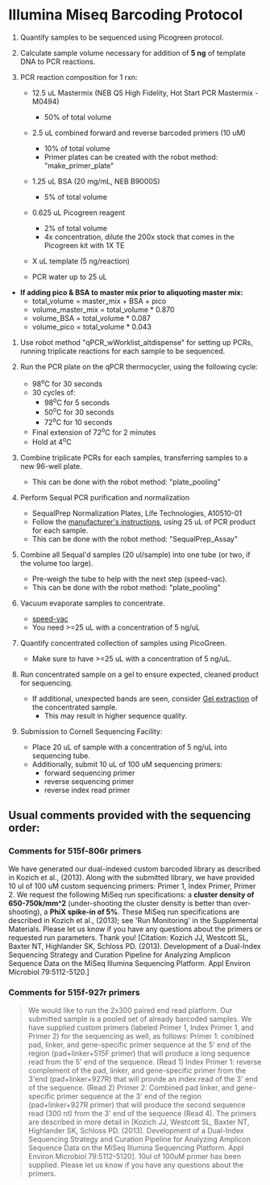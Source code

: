 Illumina Miseq Barcoding Protocol
=================================

1. Quantify samples to be sequenced using Picogreen protocol.

1. Calculate sample volume necessary for addition of __5 ng__ of template DNA to PCR
reactions.

1. PCR reaction composition for 1 rxn:

	* 12.5 uL Mastermix (NEB Q5 High Fidelity, Hot Start PCR Mastermix - M0494)
		* 50% of total volume
		
	* 2.5 uL combined forward and reverse barcoded primers (10 uM)
		* 10% of total volume		
		* Primer plates can be created with the robot method: "make\_primer\_plate"

	* 1.25 uL BSA (20 mg/mL, NEB B9000S)
		* 5% of total volume	

	* 0.625 uL Picogreen reagent
		* 2% of total volume
		* 4x concentration, dilute the 200x stock that comes in the Picogreen kit with 1X TE

	* X uL template (5 ng/reaction)

	* PCR water up to 25 uL

* __If adding pico & BSA to master mix prior to aliquoting master mix:__
	* total\_volume = master\_mix + BSA + pico
	* volume\_master\_mix = total\_volume * 0.870
	* volume\_BSA = total\_volume * 0.087
	* volume\_pico = total\_volume * 0.043

1. Use robot method "qPCR\_wWorklist\_altdispense" for setting up PCRs, 
running triplicate reactions for each sample to be sequenced. 

1. Run the PCR plate on the qPCR thermocycler, using the following cycle:
	* 98<sup>o</sup>C for 30 seconds
	* 30 cycles of:
		* 98<sup>o</sup>C for 5 seconds
		* 50<sup>o</sup>C for 30 seconds
		* 72<sup>o</sup>C for 10 seconds
	* Final extension of 72<sup>o</sup>C for 2 minutes
	* Hold at 4<sup>o</sup>C 

1. Combine triplicate PCRs for each samples, transferring samples to a new 96-well plate. 
	* This can be done with the robot method: "plate_pooling"

1. Perform Sequal PCR purification and normalization
	* SequalPrep Normalization Plates, Life Technologies, A10510-01
	* Follow the [manufacturer's instructions](https://www.lifetechnologies.com/order/catalog/product/A1051001),
	using 25 uL of PCR product for each sample.
	* This can be done with the robot method: "SequalPrep_Assay"

1. Combine all Sequal'd samples (20 ul/sample) into one tube
(or two, if the volume too large).
	* Pre-weigh the tube to help with the next step (speed-vac).
	* This can be done with the robot method: "plate_pooling"

1. Vacuum evaporate samples to concentrate. 
	* [speed-vac](../speed-vac/speed-vac.html)
	* You need >=25 uL with a concentration of 5 ng/uL

1. Quantify concentrated collection of samples using PicoGreen. 
	* Make sure to have >=25 uL with a concentration of 5 ng/uL. 

1. Run concentrated sample on a gel to ensure expected, cleaned product for sequencing. 
	* If additional, unexpected bands are seen, consider
	[Gel extraction](../gel_extraction/gel_extraction.html)
	of the concentrated sample.  
		* This may result in higher sequence quality.

1. Submission to Cornell Sequencing Facility:
	* Place 20 uL of sample with a concentration of 5 ng/uL into sequencing tube. 
	* Additionally, submit 10 uL of 100 uM sequencing primers:
		* forward sequencing primer
		* reverse sequencing primer
		* reverse index read primer

## Usual comments provided with the sequencing order:

### Comments for 515f-806r primers

We have generated our dual-indexed custom barcoded library
as described in Kozich et al., (2013). Along with the submitted library,
we have provided 10 ul of 100 uM custom sequencing primers: 
Primer 1, Index Primer, Primer 2.
We request the following MiSeq run specifications: a __cluster density of 650-750k/mm^2__
(under-shooting the cluster density is better than over-shooting),
a __PhiX spike-in of 5%__. These MiSeq run specifications are described 
in Kozich et al., (2013); see 'Run Monitoring' in the Supplemental Materials.
Please let us know if you have any questions about the primers or requested
run parameters. Thank you!
[Citation: Kozich JJ, Westcott SL, Baxter NT, Highlander SK, Schloss PD. (2013).
Development of a Dual-Index Sequencing Strategy and Curation Pipeline
for Analyzing Amplicon Sequence Data on the MiSeq Illumina Sequencing
Platform. Appl Environ Microbiol 79:5112-5120.]

### Comments for 515f-927r primers

> We would like to run the 2x300 paired end read platform. 
Our submitted sample is a pooled set of already barcoded samples. 
We have supplied custom primers (labeled Primer 1, Index Primer 1, 
and Primer 2) for the sequencing as well, as follows: Primer 1: combined pad, 
linker, and gene\-specific primer sequence at the 5' end of the region 
(pad+linker+515F primer) that will produce a long sequence read from 
the 5' end of the sequence. (Read 1) Index Primer 1: reverse complement 
of the pad, linker, and gene\-specific primer from the 3'end (pad+linker+927R) 
that will provide an index read of the 3' end of the sequence. (Read 2) Primer 2:
Combined pad linker, and gene\-specific primer sequence at the 3' end of the region
(pad+linker+927R primer) that will produce the second sequence read (300 nt) from the
3' end of the sequence (Read 4). The primers are described in more detail in 
[Kozich JJ, Westcott SL, Baxter NT, Highlander SK, Schloss PD. (2013).
Development of a Dual-Index Sequencing Strategy and Curation Pipeline
for Analyzing Amplicon Sequence Data on the MiSeq Illumina Sequencing
Platform. Appl Environ Microbiol 79:5112\-5120].
10ul of 100uM primer has been supplied. Please let us
know if you have any questions about the primers.
